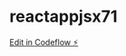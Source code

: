 # reactappjsx71

[Edit in Codeflow ⚡️](https://stackblitz.com/~/github.com/AlexaanderM728/reactappjsx71)